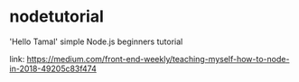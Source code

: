 # nodetutorial
 'Hello Tamal' simple Node.js beginners tutorial

 link: https://medium.com/front-end-weekly/teaching-myself-how-to-node-in-2018-49205c83f474
